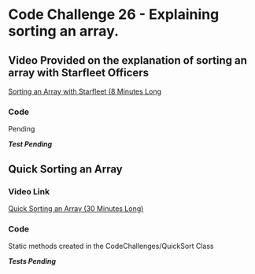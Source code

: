 # Code Challenge 26 - Explaining sorting an array.

## Video Provided on the explanation of sorting an array with Starfleet Officers

[Sorting an Array with Starfleet (8 Minutes Long](https://drive.google.com/file/d/118DzkYEWAPjZ283e7oDeXm419Ajgv7P-/view?usp=sharing)

### Code

Pending

***Test Pending***


## Quick Sorting an Array
### Video Link

[Quick Sorting an Array (30 Minutes Long)](https://drive.google.com/file/d/1isk_1QH2gIxm_8qGEKLC05lKwa_kvOO9/view?usp=sharing)

### Code

Static methods created in the CodeChallenges/QuickSort Class

***Tests Pending***
